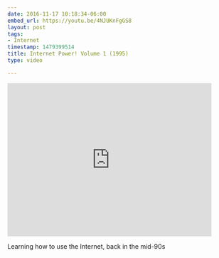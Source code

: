 ```yaml
---
date: 2016-11-17 10:18:34-06:00
embed_url: https://youtu.be/4NJUKnFgGS8
layout: post
tags:
- Internet
timestamp: 1479399514
title: Internet Power! Volume 1 (1995)
type: video

---
```

<iframe width="459" height="344" src="https://www.youtube.com/embed/4NJUKnFgGS8?feature=oembed" frameborder="0" allowfullscreen></iframe>

Learning how to use the Internet, back in the mid-90s